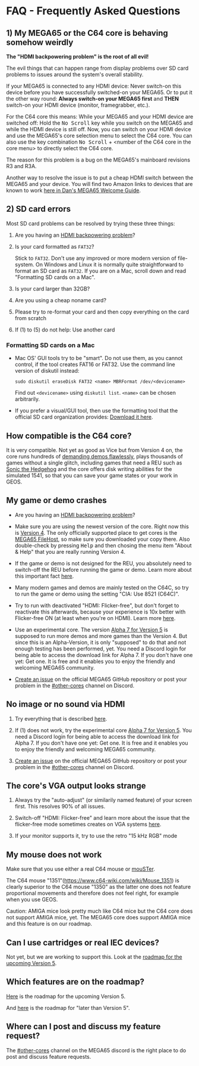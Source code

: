 # FAQ - Frequently Asked Questions

## 1) My MEGA65 or the C64 core is behaving somehow weirdly

**The "HDMI backpowering problem" is the root of all evil!**

The evil things that can happen range from display problems over SD card
problems to issues around the system's overall stability.

If your MEGA65 is connected to any HDMI device: Never switch-on this device
before you have successfully switched-on your MEGA65. Or to put it the other
way round: **Always switch-on your MEGA65 first** and **THEN** switch-on your
HDMI device (monitor, framegrabber, etc.).

For the C64 core this means: While your MEGA65 and your HDMI device are
switched off: Hold the <kbd>No Scroll</kbd> key while you switch on the MEGA65 
and while the HDMI device is still off. Now, you can switch on your HDMI
device and use the MEGA65's core selection menu to select the C64 core. You
can also use the key combination <kbd>No Scroll</kbd> + &lt;number of the
C64 core in the core menu&gt; to directly select the C64 core.

The reason for this problem is a bug on the MEGA65's mainboard revisions R3
and R3A.

Another way to resolve the issue is to put a cheap HDMI switch between the
MEGA65 and your device. You will find two Amazon links to devices that are
known to work
[here in Dan's MEGA65 Welcome Guide](https://dansanderson.com/mega65/welcome/hardware-issues.html?highlight=hdmi#failure-to-boot-and-keyboard-lights-glow-when-off).

## 2) SD card errors

Most SD card problems can be resolved by trying these three things:

1. Are you having an [HDMI backpowering problem](https://github.com/MJoergen/C64MEGA65/blob/master/FAQ.md#1-my-mega65-or-the-c64-core-is-behaving-somehow-weirdly)?

2. Is your card formatted as `FAT32`?
   
   Stick to `FAT32`. Don't use any improved or more modern version of
   file-system. On Windows and Linux it is normally quite
   straightforward to format an SD card as `FAT32`. If you are on a
   Mac, scroll down and read "Formatting SD cards on a Mac". 

3. Is your card larger than 32GB?

4. Are you using a cheap noname card?

5. Please try to re-format your card and then copy everything on the card from scratch

6. If (1) to (5) do not help: Use another card

### Formatting SD cards on a Mac

* Mac OS' GUI tools try to be "smart". Do not use them, as you cannot
  control, if the tool creates FAT16 or FAT32. Use the command line
  version of diskutil instead:

  `sudo diskutil eraseDisk FAT32 <name> MBRFormat /dev/<devicename>`

  Find out `<devicename>` using `diskutil list`. `<name>` can be chosen
  arbitrarily.

* If you prefer a visual/GUI tool, then use the formatting tool that the
  official SD card organization provides:
  [Download it here](https://www.sdcard.org/downloads/formatter/sd-memory-card-formatter-for-mac-download/).

## How compatible is the C64 core?

It is very compatible. Not yet as good as Vice but from Version 4 on, the
core runs hundreds of
[demanding demos flawlessly](https://github.com/MJoergen/C64MEGA65/blob/master/tests/demos.md),
plays thousands of games without a single glitch, including games that need
a REU such as
[Sonic the Hedgehog](https://csdb.dk/release/?id=212523)
and the core offers disk writing abilities for the simulated 1541, so
that you can save your game states or your work in GEOS.

## My game or demo crashes

* Are you having an [HDMI backpowering problem](https://github.com/MJoergen/C64MEGA65/blob/master/FAQ.md#1-my-mega65-or-the-c64-core-is-behaving-somehow-weirdly)?

* Make sure you are using the newest version of the core. Right now this is
  [Version 4](https://files.mega65.org?id=896a012f-59e4-456c-b91f-7e989b958241).
  The only officially supported place to get cores is the
  [MEGA65 FileHost](https://files.mega65.org?id=896a012f-59e4-456c-b91f-7e989b958241),
  so make sure you downloaded your copy there.
  Also double-check by pressing <kbd>Help</kbd> and then chosing the menu
  item "About & Help" that you are really running Version 4.
  
* If the game or demo is not designed for the REU, you absolutely need to
  switch-off the REU before running the game or demo. Learn more about this
  important fact
  [here](https://github.com/MJoergen/C64MEGA65#512-kb-ram-expansion-unit-1750-reu).
  
* Many modern games and demos are mainly tested on the C64C, so try to run the
  game or demo using the setting "CIA: Use 8521 (C64C)".

* Try to run with deactivated "HDMI: Flicker-free", but don't forget to
  reactivate this afterwards, because your experience is 10x better with
  Flicker-free ON (at least when you're on HDMI). Learn more
  [here](https://github.com/MJoergen/C64MEGA65#compatibility).
  
* Use an experimental core. The version
  [Alpha 7 for Version 5](https://discord.com/channels/719326990221574164/794775503818588200/1064498334515068958)
  is supposed to run more demos and more games than the Version 4. But since
  this is an Alpha-Version, it is only "supposed" to do that and not enough
  testing has been performed, yet. You need a Discord login for being able
  to access the download link for Alpha 7. If you don't have one yet: Get one.
  It is free and it enables you to enjoy the friendly and welcoming MEGA65
  community.
  
* [Create an issue](https://github.com/MJoergen/C64MEGA65/issues/new/choose)
  on the official MEGA65 GitHub repository or post your problem in the
  [#other-cores](https://discord.com/channels/719326990221574164/794775503818588200)
  channel on Discord.

## No image or no sound via HDMI

1. Try everything that is described
   [here](https://github.com/MJoergen/C64MEGA65#hdmi-compatibility).

2. If (1) does not work, try the experimental core
   [Alpha 7 for Version 5](https://discord.com/channels/719326990221574164/794775503818588200/1064498334515068958).
   You need a Discord login for being able to access the download link for
   Alpha 7. If you don't have one yet: Get one. It is free and it enables you
   to enjoy the friendly and welcoming MEGA65 community.
   
3. [Create an issue](https://github.com/MJoergen/C64MEGA65/issues/new/choose)
   on the official MEGA65 GitHub repository or post your problem in the
   [#other-cores](https://discord.com/channels/719326990221574164/794775503818588200)
   channel on Discord.

## The core's VGA output looks strange

1. Always try the "auto-adjust" (or similarily named feature) of your screen
   first. This resolves 90% of all issues.
   
2. Switch-off "HDMI: Flicker-free" and learn more about the issue
   that the flicker-free mode sometimes creates on VGA systems
   [here](https://github.com/MJoergen/C64MEGA65#important-advice-for-users-of-analog-vga-and-retro-15-khz-rgb-over-vga).
   
3. If your monitor supports it, try to use the retro "15 kHz RGB" mode

## My mouse does not work

Make sure that you use either a real C64 mouse or
[mouSTer](https://retrohax.net/shop/modulesandparts/mouster/).

The
C64 mouse "1351"(https://www.c64-wiki.com/wiki/Mouse_1351)
is clearly superior to the C64 mouse "1350" as the latter one does not feature
proportional movements and therefore does not feel right, for example when you
use GEOS.

Caution: AMIGA mice look pretty much like C64 mice but the C64 core does not
support AMIGA mice, yet. The MEGA65 core does support AMIGA mice and this
feature is on our roadmap.

## Can I use cartridges or real IEC devices?

Not yet, but we are working to support this. Look at the
[roadmap for the upcoming Version 5](https://github.com/MJoergen/C64MEGA65/blob/develop/VERSIONS.md).

## Which features are on the roadmap?

[Here](https://github.com/MJoergen/C64MEGA65/blob/develop/VERSIONS.md) is the
roadmap for the upcoming Version 5.

And
[here](https://github.com/MJoergen/C64MEGA65/blob/develop/ROADMAP.md)
is the roadmap for "later than Version 5".

## Where can I post and discuss my feature request?

The
[#other-cores](https://discord.com/channels/719326990221574164/794775503818588200)
channel on the MEGA65 discord is the right place to do post and
discuss feature requests.
